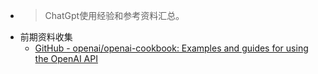 - > ChatGpt使用经验和参考资料汇总。
- 前期资料收集
    - [GitHub - openai/openai-cookbook: Examples and guides for using the OpenAI API](https://github.com/openai/openai-cookbook)
